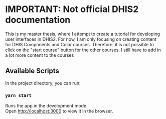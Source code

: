 # IMPORTANT: Not official DHIS2 documentation

This is my master thesis, where I attempt to create a tutorial for developing user interfaces in DHIS2. For now, I am only focusing on creating content for DHIS Components and Color courses. Therefore, it is not possible to click on the "start course" button for the other courses. I still have to add in a lot more content to the courses

## Available Scripts

In the project directory, you can run:

### `yarn start`

Runs the app in the development mode.<br />
Open [http://localhost:3000](http://localhost:3000) to view it in the browser.
